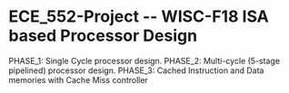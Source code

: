 # ECE_552-Project -- WISC-F18 ISA based Processor Design

PHASE_1: Single Cycle processor design.
PHASE_2: Multi-cycle (5-stage pipelined) processor design. 
PHASE_3: Cached Instruction and Data memories with Cache Miss controller
